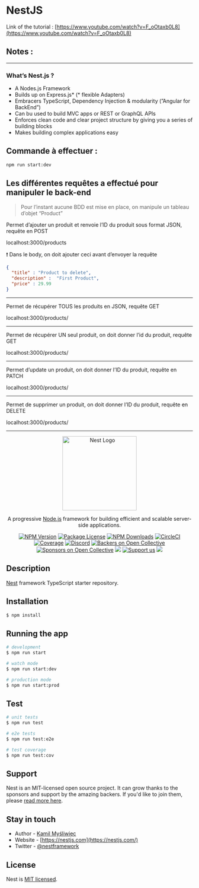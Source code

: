 # NestJS

Link of the tutorial : [https://www.youtube.com/watch?v=F_oOtaxb0L8](https://www.youtube.com/watch?v=F_oOtaxb0L8)

## Notes :

---

### What’s Nest.js ?

- A Nodes.js Framework
- Builds up on Express.js* (* flexible Adapters)
- Embracers TypeScript, Dependency Injection & modularity (”Angular for BackEnd”)
- Can bu used to build MVC apps or REST or GraphQL APIs
- Enforces clean code and clear project structure by giving you a series of building blocks
- Makes building complex applications easy

## Commande à effectuer :

```bash
npm run start:dev
```

## Les différentes requêtes a effectué pour manipuler le back-end

> Pour l’instant aucune BDD est mise en place, on manipule un tableau d’objet “Product”
> 

Permet d’ajouter un produit et renvoie l’ID du produit sous format JSON, requête en POST

localhost:3000/products

<aside>
❗ Dans le body, on doit ajouter ceci avant d’envoyer la requête

</aside>

```json
{
  "title" : "Product to delete", 
  "description" :  "First Product",
  "price" : 29.99
}
```

---

Permet de récupérer TOUS les produits en JSON, requête GET

localhost:3000/products/

---

Permet de récupérer UN seul produit, on doit donner l’id du produit, requête GET

localhost:3000/products/<ID PRODUT HERE>

---

Permet d’update un produit, on doit donner l’ID du produit, requête en PATCH

localhost:3000/products/<ID PRODUT HERE>

---

Permet de supprimer un produit, on doit donner l’ID du produit, requête en DELETE

localhost:3000/products/<ID PRODUT HERE>

---


<p align="center">
  <a href="http://nestjs.com/" target="blank"><img src="https://nestjs.com/img/logo-small.svg" width="200" alt="Nest Logo" /></a>
</p>

[circleci-image]: https://img.shields.io/circleci/build/github/nestjs/nest/master?token=abc123def456
[circleci-url]: https://circleci.com/gh/nestjs/nest

  <p align="center">A progressive <a href="http://nodejs.org" target="_blank">Node.js</a> framework for building efficient and scalable server-side applications.</p>
    <p align="center">
<a href="https://www.npmjs.com/~nestjscore" target="_blank"><img src="https://img.shields.io/npm/v/@nestjs/core.svg" alt="NPM Version" /></a>
<a href="https://www.npmjs.com/~nestjscore" target="_blank"><img src="https://img.shields.io/npm/l/@nestjs/core.svg" alt="Package License" /></a>
<a href="https://www.npmjs.com/~nestjscore" target="_blank"><img src="https://img.shields.io/npm/dm/@nestjs/common.svg" alt="NPM Downloads" /></a>
<a href="https://circleci.com/gh/nestjs/nest" target="_blank"><img src="https://img.shields.io/circleci/build/github/nestjs/nest/master" alt="CircleCI" /></a>
<a href="https://coveralls.io/github/nestjs/nest?branch=master" target="_blank"><img src="https://coveralls.io/repos/github/nestjs/nest/badge.svg?branch=master#9" alt="Coverage" /></a>
<a href="https://discord.gg/G7Qnnhy" target="_blank"><img src="https://img.shields.io/badge/discord-online-brightgreen.svg" alt="Discord"/></a>
<a href="https://opencollective.com/nest#backer" target="_blank"><img src="https://opencollective.com/nest/backers/badge.svg" alt="Backers on Open Collective" /></a>
<a href="https://opencollective.com/nest#sponsor" target="_blank"><img src="https://opencollective.com/nest/sponsors/badge.svg" alt="Sponsors on Open Collective" /></a>
  <a href="https://paypal.me/kamilmysliwiec" target="_blank"><img src="https://img.shields.io/badge/Donate-PayPal-ff3f59.svg"/></a>
    <a href="https://opencollective.com/nest#sponsor"  target="_blank"><img src="https://img.shields.io/badge/Support%20us-Open%20Collective-41B883.svg" alt="Support us"></a>
  <a href="https://twitter.com/nestframework" target="_blank"><img src="https://img.shields.io/twitter/follow/nestframework.svg?style=social&label=Follow"></a>
</p>
  <!--[![Backers on Open Collective](https://opencollective.com/nest/backers/badge.svg)](https://opencollective.com/nest#backer)
  [![Sponsors on Open Collective](https://opencollective.com/nest/sponsors/badge.svg)](https://opencollective.com/nest#sponsor)-->

## Description

[Nest](https://github.com/nestjs/nest) framework TypeScript starter repository.

## Installation

```bash
$ npm install
```

## Running the app

```bash
# development
$ npm run start

# watch mode
$ npm run start:dev

# production mode
$ npm run start:prod
```

## Test

```bash
# unit tests
$ npm run test

# e2e tests
$ npm run test:e2e

# test coverage
$ npm run test:cov
```

## Support

Nest is an MIT-licensed open source project. It can grow thanks to the sponsors and support by the amazing backers. If you'd like to join them, please [read more here](https://docs.nestjs.com/support).

## Stay in touch

- Author - [Kamil Myśliwiec](https://kamilmysliwiec.com)
- Website - [https://nestjs.com](https://nestjs.com/)
- Twitter - [@nestframework](https://twitter.com/nestframework)

## License

Nest is [MIT licensed](LICENSE).
